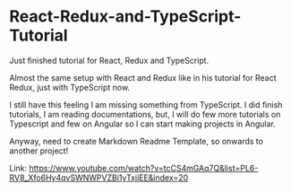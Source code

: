 # React-Redux-and-TypeScript-Tutorial

Just finished tutorial for React, Redux and TypeScript.

Almost the same setup with React and Redux like in his tutorial for React Redux, just with TypeScript now.

I still have this feeling I am missing something from TypeScript. I did finish tutorials, I am reading documentations,
but, I will do few more tutorials on Typescript and few on Angular so I can start making projects in Angular.

Anyway, need to create Markdown Readme Template, so
onwards to another project!

Link: https://www.youtube.com/watch?v=tcCS4mGAq7Q&list=PL6-RV8_Xfo6Hy4qvSWNWPVZBi1yTxjjEE&index=20
